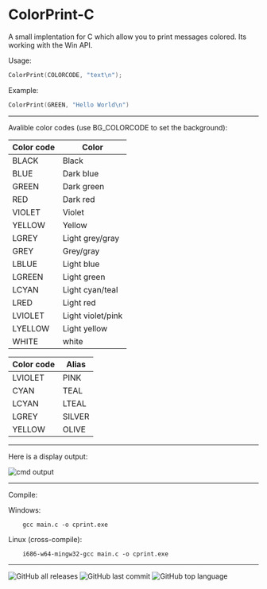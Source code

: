 # ColorPrint-C
A small implentation for C which allow you to print messages colored. Its working with the Win API.

Usage:
 
```c
ColorPrint(COLORCODE, "text\n");
```
    
Example:

```c
ColorPrint(GREEN, "Hello World\n")
```

---
    
Avalible color codes (use BG\_COLORCODE to set the background):

|Color code|Color|
|-|-|
|BLACK|Black|
|BLUE|Dark blue|
|GREEN|Dark green|
|RED|Dark red|
|VIOLET|Violet|
|YELLOW|Yellow|
|LGREY|Light grey/gray|
|GREY|Grey/gray|
|LBLUE|Light blue|
|LGREEN|Light green|
|LCYAN|Light cyan/teal|
|LRED|Light red|
|LVIOLET|Light violet/pink|
|LYELLOW|Light yellow|
|WHITE|white|

|Color code|Alias|
|-|-|
|LVIOLET|PINK|
|CYAN|TEAL|
|LCYAN|LTEAL
|LGREY|SILVER|
|YELLOW|OLIVE|

---

Here is a display output:

![cmd output](https://media.discordapp.net/attachments/629266323108790274/821321995802509312/unknown.png)

---

Compile:

Windows:
```
    gcc main.c -o cprint.exe
```
Linux (cross-compile):
```
    i686-w64-mingw32-gcc main.c -o cprint.exe
```
---
    
![GitHub all releases](https://img.shields.io/github/downloads/just6chill/ColorPrint-C/total)
![GitHub last commit](https://img.shields.io/github/last-commit/just6chill/ColorPrint-C)
![GitHub top language](https://img.shields.io/github/languages/top/just6chill/ColorPrint-C)

